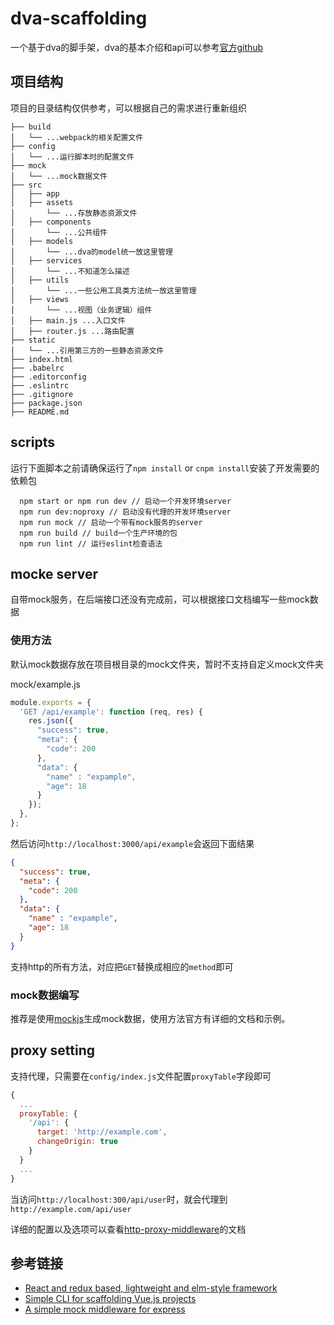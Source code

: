 # dva-scaffolding

一个基于dva的脚手架，dva的基本介绍和api可以参考[官方github](https://github.com/dvajs/dva)

## 项目结构

项目的目录结构仅供参考，可以根据自己的需求进行重新组织

``` shell
├── build
│   └── ...webpack的相关配置文件
├── config
│   └── ...运行脚本时的配置文件
├── mock
│   └── ...mock数据文件
├── src
│   ├── app
│   ├── assets
│       └── ...存放静态资源文件
│   ├── components
│       └── ...公共组件
│   ├── models
│       └── ...dva的model统一放这里管理
│   ├── services
│       └── ...不知道怎么描述
│   ├── utils
│       └── ...一些公用工具类方法统一放这里管理
│   ├── views
│       └── ...视图（业务逻辑）组件
│   ├── main.js ...入口文件
│   ├── router.js ...路由配置
├── static
│   └── ...引用第三方的一些静态资源文件
├── index.html
├── .babelrc
├── .editorconfig
├── .eslintrc
├── .gitignore
├── package.json
├── README.md
```

## scripts

运行下面脚本之前请确保运行了`npm install` or `cnpm install`安装了开发需要的依赖包

``` shell
  npm start or npm run dev // 启动一个开发环境server
  npm run dev:noproxy // 启动没有代理的开发环境server
  npm run mock // 启动一个带有mock服务的server
  npm run build // build一个生产环境的包
  npm run lint // 运行eslint检查语法
```

## mocke server

自带mock服务，在后端接口还没有完成前，可以根据接口文档编写一些mock数据

### 使用方法

默认mock数据存放在项目根目录的mock文件夹，暂时不支持自定义mock文件夹

mock/example.js

``` js
module.exports = {
  'GET /api/example': function (req, res) {
    res.json({
      "success": true,
      "meta": {
        "code": 200
      },
      "data": {
        "name" : "expample",
        "age": 18
      }
    });
  },
};
```

然后访问`http://localhost:3000/api/example`会返回下面结果

``` json
{
  "success": true,
  "meta": {
    "code": 200
  },
  "data": {
    "name" : "expample",
    "age": 18
  }
}
```

支持http的所有方法，对应把`GET`替换成相应的`method`即可

### mock数据编写

推荐是使用[mockjs](http://mockjs.com/)生成mock数据，使用方法官方有详细的文档和示例。

## proxy setting

支持代理，只需要在`config/index.js`文件配置`proxyTable`字段即可

``` js
{
  ...
  proxyTable: {
    '/api': {
      target: 'http://example.com',
      changeOrigin: true
    }
  }
  ...
}
```

当访问`http://localhost:300/api/user`时，就会代理到`http://example.com/api/user`

详细的配置以及选项可以查看[http-proxy-middleware](https://github.com/chimurai/http-proxy-middleware)的文档

## 参考链接

- [React and redux based, lightweight and elm-style framework](https://github.com/dvajs/dva)
- [Simple CLI for scaffolding Vue.js projects](https://github.com/vuejs/vue-cli)
- [A simple mock middleware for express](https://github.com/LingyuCoder/express-mock-middleware)
